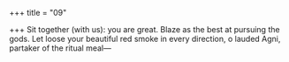 +++
title = "09"

+++
Sit together (with us): you are great. Blaze as the best at pursuing the gods. Let loose your beautiful red smoke in every direction, o lauded Agni,  partaker of the ritual meal—